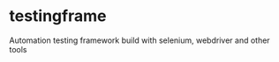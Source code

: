 testingframe
============

Automation testing framework build with selenium, webdriver and other tools